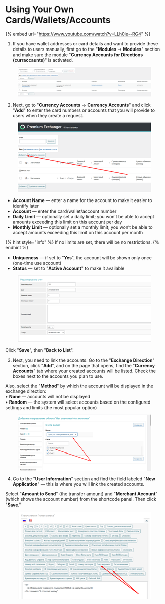 # Using Your Own Cards/Wallets/Accounts

{% embed url="https://www.youtube.com/watch?v=LLh0ie--RG4" %}

1. If you have wallet addresses or card details and want to provide these details to users manually, first go to the "**Modules** -> **Modules**" section and make sure the module "**Currency Accounts for Directions (curraccaunts)**" is activated.

<figure><img src="../../../.gitbook/assets/image (650).png" alt=""><figcaption></figcaption></figure>

2. Next, go to "**Currency Accounts** -> **Currency Accounts**" and click "**Add**" to enter the card numbers or accounts that you will provide to users when they create a request.

<figure><img src="../../../.gitbook/assets/Screenshot_21 (1).png" alt=""><figcaption></figcaption></figure>

- **Account Name** — enter a name for the account to make it easier to identify later  
- **Account** — enter the card/wallet/account number  
- **Daily Limit** — optionally set a daily limit; you won’t be able to accept amounts exceeding this limit on this account per day  
- **Monthly Limit** — optionally set a monthly limit; you won’t be able to accept amounts exceeding this limit on this account per month  

{% hint style="info" %}
If no limits are set, there will be no restrictions.
{% endhint %}

- **Uniqueness** — if set to "**Yes**", the account will be shown only once (one-time use account)  
- **Status** — set to "**Active Account**" to make it available  

<figure><img src="../../../.gitbook/assets/image (1239).png" alt=""><figcaption></figcaption></figure>

Click "**Save**", then "**Back to List**".

3. Next, you need to link the accounts. Go to the "**Exchange Direction**" section, click "**Add**", and on the page that opens, find the "**Currency Accounts**" tab where your created accounts will be listed. Check the boxes next to the accounts you plan to use.  

Also, select the "**Method**" by which the account will be displayed in the exchange direction:  
• **None** — accounts will not be displayed  
• **Random** — the system will select accounts based on the configured settings and limits (the most popular option)  

<figure><img src="../../../.gitbook/assets/Screenshot_23 (3).png" alt=""><figcaption></figcaption></figure>

4. Go to the "**User Information**" section and find the field labeled "**New Application**" — this is where you will link the created accounts.  
   
Select "**Amount to Send**" (the transfer amount) and "**Merchant Account**" (which shows the account number) from the shortcode panel. Then click "**Save**."

<figure><img src="../../../.gitbook/assets/Screenshot_24 (1).png" alt=""><figcaption></figcaption></figure>